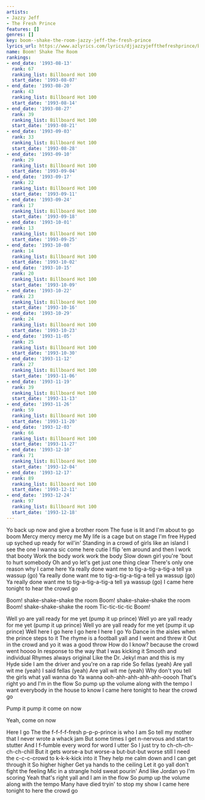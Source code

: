 ```yaml
---
artists:
- Jazzy Jeff
- The Fresh Prince
features: []
genres: []
key: boom--shake-the-room-jazzy-jeff-the-fresh-prince
lyrics_url: https://www.azlyrics.com/lyrics/djjazzyjeffthefreshprince/boomshaketheroom.html
name: Boom! Shake The Room
rankings:
- end_date: '1993-08-13'
  rank: 67
  ranking_list: Billboard Hot 100
  start_date: '1993-08-07'
- end_date: '1993-08-20'
  rank: 43
  ranking_list: Billboard Hot 100
  start_date: '1993-08-14'
- end_date: '1993-08-27'
  rank: 39
  ranking_list: Billboard Hot 100
  start_date: '1993-08-21'
- end_date: '1993-09-03'
  rank: 33
  ranking_list: Billboard Hot 100
  start_date: '1993-08-28'
- end_date: '1993-09-10'
  rank: 29
  ranking_list: Billboard Hot 100
  start_date: '1993-09-04'
- end_date: '1993-09-17'
  rank: 22
  ranking_list: Billboard Hot 100
  start_date: '1993-09-11'
- end_date: '1993-09-24'
  rank: 17
  ranking_list: Billboard Hot 100
  start_date: '1993-09-18'
- end_date: '1993-10-01'
  rank: 13
  ranking_list: Billboard Hot 100
  start_date: '1993-09-25'
- end_date: '1993-10-08'
  rank: 14
  ranking_list: Billboard Hot 100
  start_date: '1993-10-02'
- end_date: '1993-10-15'
  rank: 20
  ranking_list: Billboard Hot 100
  start_date: '1993-10-09'
- end_date: '1993-10-22'
  rank: 23
  ranking_list: Billboard Hot 100
  start_date: '1993-10-16'
- end_date: '1993-10-29'
  rank: 24
  ranking_list: Billboard Hot 100
  start_date: '1993-10-23'
- end_date: '1993-11-05'
  rank: 25
  ranking_list: Billboard Hot 100
  start_date: '1993-10-30'
- end_date: '1993-11-12'
  rank: 27
  ranking_list: Billboard Hot 100
  start_date: '1993-11-06'
- end_date: '1993-11-19'
  rank: 39
  ranking_list: Billboard Hot 100
  start_date: '1993-11-13'
- end_date: '1993-11-26'
  rank: 59
  ranking_list: Billboard Hot 100
  start_date: '1993-11-20'
- end_date: '1993-12-03'
  rank: 66
  ranking_list: Billboard Hot 100
  start_date: '1993-11-27'
- end_date: '1993-12-10'
  rank: 71
  ranking_list: Billboard Hot 100
  start_date: '1993-12-04'
- end_date: '1993-12-17'
  rank: 89
  ranking_list: Billboard Hot 100
  start_date: '1993-12-11'
- end_date: '1993-12-24'
  rank: 97
  ranking_list: Billboard Hot 100
  start_date: '1993-12-18'
---
```


Yo back up now and give a brother room
The fuse is lit and I'm about to go boom
Mercy mercy mercy me
My life is a cage but on stage I'm free
Hyped up syched up ready for wil'in'
Standing in a crowd of girls like an island
I see the one I wanna sic come here cutie
I flip 'em around and then I work that booty
Work the body work work the body
Slow down girl you're 'bout to hurt somebody
Oh and yo let's get just one thing clear
There's only one reason why I came here
Ya really done want me to tig-a-tig-a-tig-a tell ya wassup (go)
Ya really done want me to tig-a-tig-a-tig-a tell ya wassup (go)
Ya really done want me to tig-a-tig-a-tig-a tell ya wassup (go)
I came here tonight to hear the crowd go


Boom! shake-shake-shake the room
Boom! shake-shake-shake the room
Boom! shake-shake-shake the room
Tic-tic-tic-tic Boom!

Well yo are yall ready for me yet
(pump it up prince)
Well yo are yall ready for me yet
(pump it up prince)
Well yo are yall ready for me yet
(pump it up prince)
Well here I go here I go here I here I go
Yo
Dance in the aisles when the prince steps to it
The rhyme is a football yall and I went and threw it
Out in the crowd and yo it was a good throw
How do I know? because the crowd went hoooo
In response to the way that I was kicking it
Smooth and individual
Rhymes always original
Like the Dr. Jekyl man and this is my Hyde side
I am the driver and you're on a rap ride
So fellas (yeah)
Are yall wit me (yeah)
I said fellas (yeah)
Are yall wit me (yeah)
Why don't you tell the girls what yall wanna do
Ya wanna ooh-ahh-ahh-ahh-ahh-ooooh
That's right yo and I'm in the flow
So pump up the volume along with the tempo
I want everybody in the house to know
I came here tonight to hear the crowd go



Pump it pump it come on now 

Yeah, come on now



Here I go
The the f-f-f-f-fresh p-p-p-prince is who I am
So tell my mother that I never wrote a whack jam
But some times I get n-nervous and start to stutter
And I f-fumble every word for word I utter
So I just try to ch-ch-ch-ch-ch-chill
But it gets worse-a but worse-a but-but-but worse still
I need the c-c-c-crowd to k-k-k-kick into it
They help me calm down and I can get through it
So higher higher
Get ya hands to the ceiling
Let it go yall don't fight the feeling
Mic in a strangle hold sweat pourin'
And like Jordan yo I'm scoring
Yeah that's right yall and I am in the flow
So pump up the volume along with the tempo
Many have died tryin' to stop my show
I came here tonight to here the crowd go





